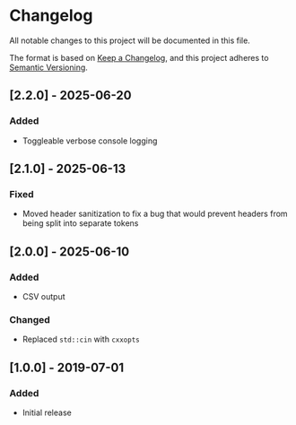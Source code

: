 # Changelog

All notable changes to this project will be documented in this file.

The format is based on [Keep a Changelog](https://keepachangelog.com/en/1.1.0/),
and this project adheres to [Semantic Versioning](https://semver.org/spec/v2.0.0.html).

## [2.2.0] - 2025-06-20

### Added

-   Toggleable verbose console logging

## [2.1.0] - 2025-06-13

### Fixed

-   Moved header sanitization to fix a bug that would prevent headers from being split into separate tokens

## [2.0.0] - 2025-06-10

### Added

-   CSV output

### Changed

-   Replaced `std::cin` with `cxxopts`

## [1.0.0] - 2019-07-01

### Added

-   Initial release
